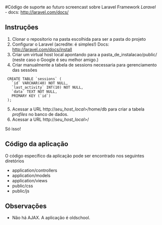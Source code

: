 #Código de suporte ao futuro screencast sobre Laravel Framework
*Laravel* - docs: http://laravel.com/docs/

## Instruções

1. Clonar o repositorio na pasta escolhida para ser a pasta do projeto
2. Configurar o Laravel (acredite: é simples!)
	Docs: http://laravel.com/docs/install
3. Criar um virtual host local apontando para a pasta_de_instalacao/public/ (neste caso o Google é seu melhor amigo.)
4. Criar manualmente a tabela de sessions necessaria para gerenciamento das sessões
```
 CREATE TABLE `sessions` (
   `id` VARCHAR(40) NOT NULL,
   `last_activity` INT(10) NOT NULL,
   `data` TEXT NOT NULL,
   PRIMARY KEY (`id`)
 );
```
5. Acessar a URL http://*seu_host_local*>/home/db para criar a tabela *profiles* no banco de dados.
6. Acessar a URL http://*seu_host_local*>/

Só isso!

## Código da aplicação
O código específico da aplicação pode ser encontrado nos seguintes diretórios
* application/controllers
* application/models
* application/views
* public/css
* public/js

## Observações
* Não há AJAX. A aplicação é oldschool.